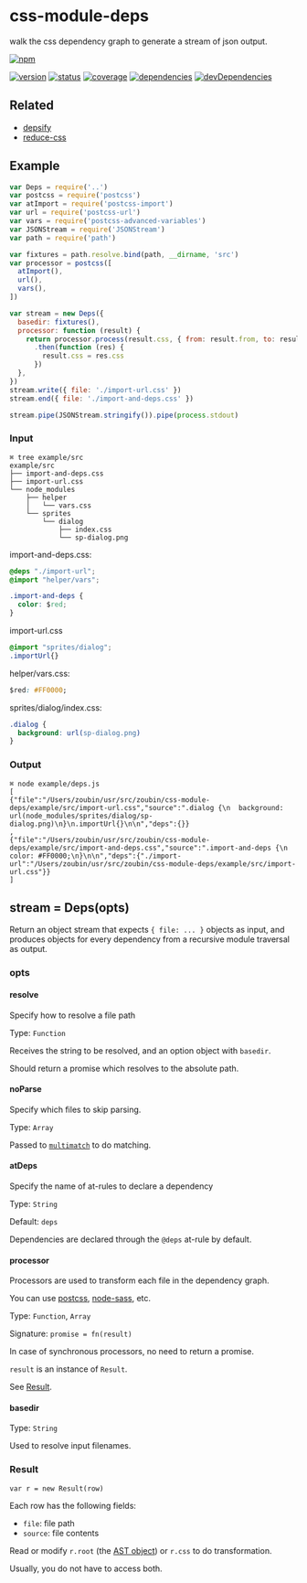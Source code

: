 # css-module-deps
walk the css dependency graph to generate a stream of json output.

[![npm](https://nodei.co/npm/css-module-deps.png?downloads=true)](https://www.npmjs.org/package/css-module-deps)

[![version](https://img.shields.io/npm/v/css-module-deps.svg)](https://www.npmjs.org/package/css-module-deps)
[![status](https://travis-ci.org/zoubin/css-module-deps.svg?branch=master)](https://travis-ci.org/zoubin/css-module-deps)
[![coverage](https://img.shields.io/coveralls/zoubin/css-module-deps.svg)](https://coveralls.io/github/zoubin/css-module-deps)
[![dependencies](https://david-dm.org/zoubin/css-module-deps.svg)](https://david-dm.org/zoubin/css-module-deps)
[![devDependencies](https://david-dm.org/zoubin/css-module-deps/dev-status.svg)](https://david-dm.org/zoubin/css-module-deps#info=devDependencies)

## Related
* [depsify](https://github.com/zoubin/depsify)
* [reduce-css](https://github.com/zoubin/reduce-css)

## Example

```javascript
var Deps = require('..')
var postcss = require('postcss')
var atImport = require('postcss-import')
var url = require('postcss-url')
var vars = require('postcss-advanced-variables')
var JSONStream = require('JSONStream')
var path = require('path')

var fixtures = path.resolve.bind(path, __dirname, 'src')
var processor = postcss([
  atImport(),
  url(),
  vars(),
])

var stream = new Deps({
  basedir: fixtures(),
  processor: function (result) {
    return processor.process(result.css, { from: result.from, to: result.to })
      .then(function (res) {
        result.css = res.css
      })
  },
})
stream.write({ file: './import-url.css' })
stream.end({ file: './import-and-deps.css' })

stream.pipe(JSONStream.stringify()).pipe(process.stdout)

```

### Input

```
⌘ tree example/src
example/src
├── import-and-deps.css
├── import-url.css
└── node_modules
    ├── helper
    │   └── vars.css
    └── sprites
        └── dialog
            ├── index.css
            └── sp-dialog.png
```

import-and-deps.css:
```css
@deps "./import-url";
@import "helper/vars";

.import-and-deps {
  color: $red;
}

```

import-url.css
```css
@import "sprites/dialog";
.importUrl{}

```

helper/vars.css:
```css
$red: #FF0000;

```

sprites/dialog/index.css:
```css
.dialog {
  background: url(sp-dialog.png)
}

```

### Output

```
⌘ node example/deps.js
[
{"file":"/Users/zoubin/usr/src/zoubin/css-module-deps/example/src/import-url.css","source":".dialog {\n  background: url(node_modules/sprites/dialog/sp-dialog.png)\n}\n.importUrl{}\n\n","deps":{}}
,
{"file":"/Users/zoubin/usr/src/zoubin/css-module-deps/example/src/import-and-deps.css","source":".import-and-deps {\n  color: #FF0000;\n}\n\n","deps":{"./import-url":"/Users/zoubin/usr/src/zoubin/css-module-deps/example/src/import-url.css"}}
]

```

## stream = Deps(opts)

Return an object stream that expects `{ file: ... }` objects as input,
and produces objects for every dependency from a recursive module traversal as output.

### opts

#### resolve
Specify how to resolve a file path

Type: `Function`

Receives the string to be resolved, and an option object with `basedir`.

Should return a promise which resolves to the absolute path.


#### noParse
Specify which files to skip parsing.

Type: `Array`

Passed to [`multimatch`](https://github.com/sindresorhus/multimatch) to do matching.

#### atDeps
Specify the name of at-rules to declare a dependency

Type: `String`

Default: `deps`

Dependencies are declared through the `@deps` at-rule by default.

#### processor
Processors are used to transform each file in the dependency graph.

You can use [postcss](https://github.com/postcss/postcss), [node-sass](https://github.com/sass/node-sass), etc.

Type: `Function`, `Array`

Signature: `promise = fn(result)`

In case of synchronous processors, no need to return a promise.

`result` is an instance of `Result`.

See [Result](#result).


#### basedir

Type: `String`

Used to resolve input filenames.


### Result

`var r = new Result(row)`

Each row has the following fields:

* `file`: file path
* `source`: file contents

Read or modify `r.root` (the [AST object](https://github.com/postcss/postcss/blob/master/docs/api.md#root-node))
or `r.css` to do transformation.

Usually, you do not have to access both.

